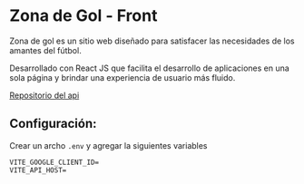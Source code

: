# Zona de Gol - Front

Zona de gol es un sitio web diseñado para satisfacer las necesidades de los amantes del fútbol.

Desarrollado con React JS que facilita el desarrollo de aplicaciones en una sola página y brindar una experiencia de usuario más fluido.

[Repositorio del api ](https://github.com/g-susvs/api-zona-de-gol)

## Configuración:

Crear un archo `.env` y agregar la siguientes variables

```env
VITE_GOOGLE_CLIENT_ID=
VITE_API_HOST=
```
